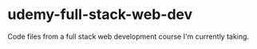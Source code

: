 # udemy-full-stack-web-dev
Code files from a full stack web development course I'm currently taking.
